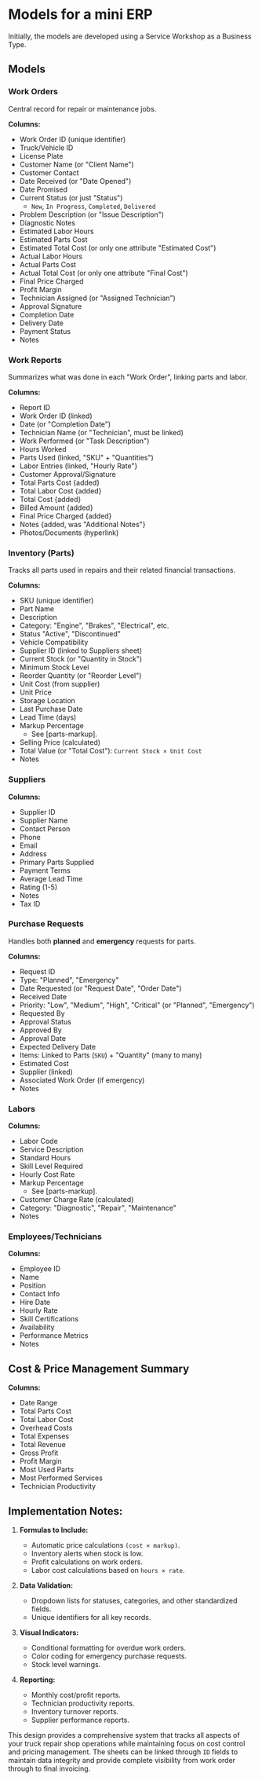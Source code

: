 # Models for a mini ERP

Initially, the models are developed using a Service Workshop as a Business
Type.

## Models

### Work Orders

Central record for repair or maintenance jobs.

**Columns:**
- Work Order ID (unique identifier)
- Truck/Vehicle ID
- License Plate
- Customer Name (or "Client Name")
- Customer Contact
- Date Received (or "Date Opened")
- Date Promised
- Current Status (or just "Status")
  - `New`, `In Progress`, `Completed`, `Delivered`
- Problem Description (or "Issue Description")
- Diagnostic Notes
- Estimated Labor Hours
- Estimated Parts Cost
- Estimated Total Cost (or only one attribute "Estimated Cost")
- Actual Labor Hours
- Actual Parts Cost
- Actual Total Cost (or only one attribute "Final Cost")
- Final Price Charged
- Profit Margin
- Technician Assigned (or "Assigned Technician")
- Approval Signature
- Completion Date
- Delivery Date
- Payment Status
- Notes

### Work Reports

Summarizes what was done in each "Work Order", linking parts and labor.

**Columns:**
- Report ID
- Work Order ID (linked)
- Date (or "Completion Date")
- Technician Name (or "Technician", must be linked)
- Work Performed (or "Task Description")
- Hours Worked
- Parts Used (linked, "SKU" + "Quantities")
- Labor Entries (linked, "Hourly Rate"}
- Customer Approval/Signature
- Total Parts Cost {added}
- Total Labor Cost {added}
- Total Cost {added}
- Billed Amount {added}
- Final Price Charged {added}
- Notes {added, was "Additional Notes"}
- Photos/Documents (hyperlink)

### Inventory (Parts)

Tracks all parts used in repairs and their related financial transactions.

**Columns:**
- SKU (unique identifier)
- Part Name
- Description
- Category: "Engine", "Brakes", "Electrical", etc.
- Status "Active", "Discontinued"
- Vehicle Compatibility
- Supplier ID (linked to Suppliers sheet)
- Current Stock (or "Quantity in Stock")
- Minimum Stock Level
- Reorder Quantity (or "Reorder Level")
- Unit Cost (from supplier)
- Unit Price
- Storage Location
- Last Purchase Date
- Lead Time (days)
- Markup Percentage
  - See [parts-markup].
- Selling Price (calculated)
- Total Value (or "Total Cost"): `Current Stock × Unit Cost`
- Notes

### Suppliers

**Columns:**
- Supplier ID
- Supplier Name
- Contact Person
- Phone
- Email
- Address
- Primary Parts Supplied
- Payment Terms
- Average Lead Time
- Rating (1-5)
- Notes
- Tax ID

### Purchase Requests

Handles both **planned** and **emergency** requests for parts.

**Columns:**
- Request ID
- Type: "Planned", "Emergency"
- Date Requested (or "Request Date", "Order Date")
- Received Date
- Priority: "Low", "Medium", "High", "Critical" (or "Planned", "Emergency")
- Requested By
- Approval Status
- Approved By
- Approval Date
- Expected Delivery Date
- Items: Linked to Parts (`SKU`) + "Quantity" (many to many)
- Estimated Cost
- Supplier (linked)
- Associated Work Order (if emergency)
- Notes

### Labors

**Columns:**
- Labor Code
- Service Description
- Standard Hours
- Skill Level Required
- Hourly Cost Rate
- Markup Percentage
  - See [parts-markup].
- Customer Charge Rate (calculated)
- Category: "Diagnostic", "Repair", "Maintenance"
- Notes

### Employees/Technicians

**Columns:**
- Employee ID
- Name
- Position
- Contact Info
- Hire Date
- Hourly Rate
- Skill Certifications
- Availability
- Performance Metrics
- Notes

## Cost & Price Management Summary

**Columns:**
- Date Range
- Total Parts Cost
- Total Labor Cost
- Overhead Costs
- Total Expenses
- Total Revenue
- Gross Profit
- Profit Margin
- Most Used Parts
- Most Performed Services
- Technician Productivity

## Implementation Notes:

1. **Formulas to Include:**
   - Automatic price calculations `(cost × markup)`.
   - Inventory alerts when stock is low.
   - Profit calculations on work orders.
   - Labor cost calculations based on `hours × rate`.

2. **Data Validation:**
   - Dropdown lists for statuses, categories, and other standardized fields.
   - Unique identifiers for all key records.

3. **Visual Indicators:**
   - Conditional formatting for overdue work orders.
   - Color coding for emergency purchase requests.
   - Stock level warnings.

4. **Reporting:**
   - Monthly cost/profit reports.
   - Technician productivity reports.
   - Inventory turnover reports.
   - Supplier performance reports.

This design provides a comprehensive system that tracks all aspects of your
truck repair shop operations while maintaining focus on cost control and
pricing management.  The sheets can be linked through `ID` fields to maintain
data integrity and provide complete visibility from work order through to
final invoicing.
